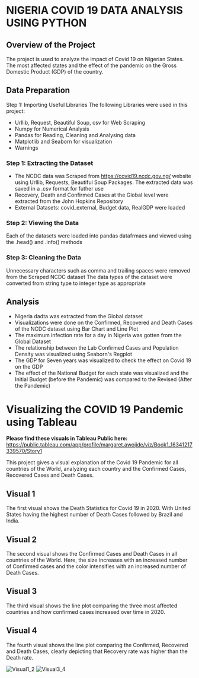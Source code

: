 
# NIGERIA COVID 19 DATA ANALYSIS USING PYTHON

## Overview of the Project
The project is used to analyze the impact of Covid 19 on Nigerian States. The most affected states and the effect of the pandemic on the Gross Domestic Product (GDP) of the country.

## Data Preparation
Step 1: Importing Useful Libraries
The following Libraries were used in this project:
* Urllib, Request, Beautiful Soup, csv for Web Scraping
* Numpy for Numerical Analysis
* Pandas for Reading, Cleaning and Analysing data
* Matplotlib and Seaborn for visualization
* Warnings

### Step 1: Extracting the Dataset
* The NCDC data was Scraped from https://covid19.ncdc.gov.ng/  website using Urllib, Requests, Beautiful Soup Packages. The extracted data was saved in a .csv format for futher use
* Recovery, Death and Confirmed Cases at the Global level were extracted from the John Hopkins Repository
* External Datasets: covid_external, Budget data, RealGDP were loaded

### Step 2: Viewing the Data
Each of the datasets were loaded into pandas datafrmaes and viewed  using the .head() and .info() methods

### Step 3: Cleaning the Data
Unnecessary characters such as comma and trailing spaces were removed from the Scraped NCDC dataset
The data types of the dataset were converted from string type to integer type as appropriate

## Analysis
* Nigeria dadta was extracted from the Global dataset
* Visualizations were done on the Confirmed, Recovered and Death Cases of the NCDC dataset using Bar Chart and Line Plot
* The maximum infection rate for a day in Nigeria was gotten from the Global Dataset
* The relationship between the Lab Confirmed Cases and Population Density was visualized using Seaborn's Regplot
* The GDP for Seven years was visualized to check the effect on Covid 19 on the GDP
* The effect of the National Budget for each state was visualized and the Initial Budget (before the Pandemic) was compared to the Revised (After the Pandemic)

# Visualizing the COVID 19 Pandemic using Tableau

**Please find these visuals in Tableau Public here:** https://public.tableau.com/app/profile/margaret.awojide/viz/Book1_16341217339570/Story1

This project gives a visual explanation of the Covid 19 Pandemic for all countries of the World, analyzing each country and the Confirmed Cases, Recovered Cases and Death Cases. 

## Visual 1
The first visual shows the Death Statistics for Covid 19 in 2020. With United States having the highest number of Death Cases followed by Brazil and India. 

## Visual 2
The second visual shows the Confirmed Cases and Death Cases in all countries of the World. Here, the size increases with an increased number of Confirmed cases and the color intensifies with an increased number of Death Cases.

## Visual 3
The third visual shows the line plot comparing the three most affected countries and how confirmed cases increased over time in 2020. 

## Visual 4
The fourth visual shows the line plot comparing the Confirmed, Recovered and Death Cases, clearly depicting that Recovery rate was higher than the Death rate. 

![Visual1_2](https://user-images.githubusercontent.com/49078266/137206086-12bb023d-5936-4412-ab96-9853881917f5.png)
![Visual3_4](https://user-images.githubusercontent.com/49078266/137206118-f5a1d0a1-e5cd-4e5a-8e7b-116a94f5cef7.png)

